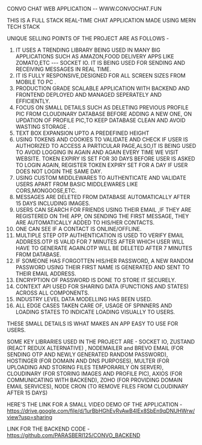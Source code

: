CONVO CHAT WEB APPLICATION -- WWW.CONVOCHAT.FUN

THIS IS A FULL STACK REAL-TIME CHAT APPLICATION MADE USING MERN TECH STACK

UNIQUE SELLING POINTS OF THE PROJECT ARE AS FOLLOWS -

1) IT USES A TRENDING LIBRARY BEING USED IN MANY BIG APPLICATIONS SUCH AS AMAZON,FOOD DELIVERY APPS LIKE ZOMATO,ETC --- SOCKET IO. IT IS BEING USED FOR SENDING AND RECEIVING MESSAGES IN REAL TIME.
2) IT IS FULLY RESPONSIVE,DESIGNED FOR ALL SCREEN SIZES FROM MOBILE TO PC .
3) PRODUCTION GRADE SCALABLE APPLICATION WITH BACKEND AND FRONTEND DEPLOYED AND MANAGED SEPERATELY AND EFFICIENTLY.
4) FOCUS ON SMALL DETAILS SUCH AS DELETING PREVIOUS PROFILE PIC FROM CLOUDINARY DATABASE BEFORE ADDING A NEW ONE, ON UPDATION OF PROFILE PIC,TO KEEP DATABASE CLEAN AND AVOID WASTING STORAGE .
5) TEXT BOX EXPANSION UPTO A PREDEFINED HEIGHT
6) USING TOKENS AND COOKIES TO VALIDATE AND CHECK IF USER IS AUTHORIZED TO ACCESS A PARTICULAR PAGE,ALSO,IT IS BEING USED TO AVOID LOGGING IN AGAIN AND AGAIN EVERY TIME WE VISIT WEBSITE. TOKEN EXPIRY IS SET FOR 30 DAYS BEFORE USER IS ASKED TO LOGIN AGAIN, REGISTER TOKEN EXPIRY SET FOR A DAY IF USER DOES NOT LOGIN THE SAME DAY.
7) USING CUSTOM MIDDLEWARES TO AUTHENTICATE AND VALIDATE USERS APART FROM BASIC MIDDLEWARES LIKE CORS,MONGOOSE,ETC.
8)  MESSAGES ARE DELETED FROM DATABASE AUTOMATICALLY AFTER 15 DAYS INCLUDING IMAGES.
9)  USERS CAN SEARCH FOR FRIENDS USING THEIR EMAIL ,IF THEY ARE REGISTERED ON THE APP, ON SENDING THE FIRST MESSAGE, THEY ARE AUTOMATICALLY ADDED TO HIS/HER CONTACTS.
10)  ONE CAN SEE IF A CONTACT IS ONLINE/OFFLINE.
11)  MULTIPLE STEP OTP AUTHENTICATION IS USED TO VERIFY EMAIL ADDRESS.OTP IS VALID FOR 7 MINUTES AFTER WHICH USER WILL HAVE TO GENERATE AGAIN.OTP WILL BE DELETED AFTER 7 MINUTES FROM DATABASE.
12)  IF SOMEONE HAS FORGOTTEN HIS/HER PASSWORD, A NEW RANDOM PASSWORD USING THEIR FIRST NAME IS GENERATED AND SENT TO THEIR EMAIL ADDRESS.
13)  ENCRYPTION OF PASSWORD IS DONE TO STORE IT SECURELY.
14)  CONTEXT API USED FOR SHARING DATA (FUNCTIONS AND STATES) ACROSS ALL COMPONENTS.
15)  INDUSTRY LEVEL DATA MODELLING HAS BEEN USED.
16)  ALL EDGE CASES TAKEN CARE OF, USAGE OF SPINNERS AND LOADING STATES TO INDICATE LOADING VISUALLY TO USERS.

 THESE SMALL DETAILS IS WHAT MAKES AN APP EASY TO USE FOR USERS.
 
SOME KEY LIBRARIES USED IN THE PROJECT ARE - 
SOCKET IO, ZUSTAND (REACT REDUX ALTERNATIVE) , NODEMAILER and BREVO EMAIL (FOR SENDING OTP AND NEWLY GENERATED RANDOM PASSWORD), HOSTINGER (FOR DOMAIN AND DNS PURPOSES), MULTER (FOR UPLOADING AND STORING FILES TEMPORARILY ON SERVER), CLOUDINARY (FOR STORING IMAGES AND PROFILE PIC), AXIOS (FOR COMMUNICATING WITH BACKEND), ZOHO (FOR PROVIDING DOMAIN EMAIL SERVICES), NODE CRON (TO REMOVE FILES FROM CLOUDINARY AFTER 15 DAYS)

HERE'S THE LINK FOR A SMALL VIDEO DEMO OF THE APPLICATION - https://drive.google.com/file/d/1urBbHGhEvRvAwB4lEx8SbEn9qDNUHWrw/view?usp=sharing

LINK FOR THE BACKEND CODE - https://github.com/PARASBERI125/CONVO_BACKEND


